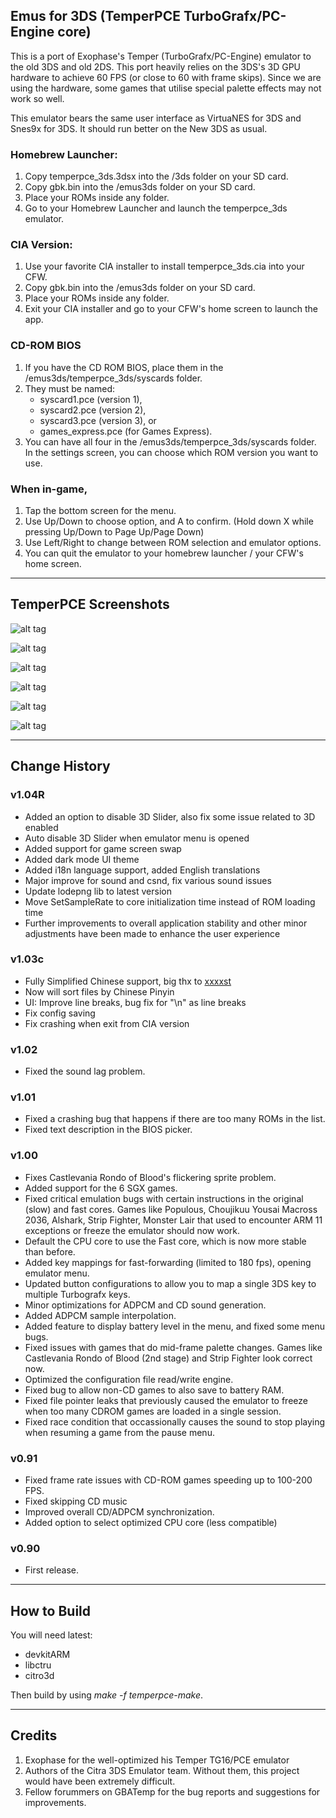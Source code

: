 ## Emus for 3DS (TemperPCE TurboGrafx/PC-Engine core)

This is a port of Exophase's Temper (TurboGrafx/PC-Engine) emulator to the old 3DS and old 2DS. This port heavily relies on the 3DS's 3D GPU hardware to achieve 60 FPS (or close to 60 with frame skips). Since we are using the hardware, some games that utilise special palette effects may not work so well.

This emulator bears the same user interface as VirtuaNES for 3DS and Snes9x for 3DS. It should run better on the New 3DS as usual.

### Homebrew Launcher:

1. Copy temperpce_3ds.3dsx into the /3ds folder on your SD card.
2. Copy gbk.bin into the /emus3ds folder on your SD card.
3. Place your ROMs inside any folder.
4. Go to your Homebrew Launcher and launch the temperpce_3ds emulator.

### CIA Version:

1. Use your favorite CIA installer to install temperpce_3ds.cia into your CFW.
2. Copy gbk.bin into the /emus3ds folder on your SD card.
3. Place your ROMs inside any folder.
4. Exit your CIA installer and go to your CFW's home screen to launch the app.

### CD-ROM BIOS

1. If you have the CD ROM BIOS, place them in the /emus3ds/temperpce_3ds/syscards folder.
2. They must be named:
   - syscard1.pce (version 1),
   - syscard2.pce (version 2),
   - syscard3.pce (version 3), or
   - games_express.pce (for Games Express).
3. You can have all four in the /emus3ds/temperpce_3ds/syscards folder. In the settings screen, you can choose which ROM version you want to use.


### When in-game,

1. Tap the bottom screen for the menu.
2. Use Up/Down to choose option, and A to confirm. (Hold down X while pressing Up/Down to Page Up/Page Down)
3. Use Left/Right to change between ROM selection and emulator options.
4. You can quit the emulator to your homebrew launcher / your CFW's home screen.

-------------------------------------------------------------------------------------------------------

## TemperPCE Screenshots

![alt tag](https://github.com/R-YaTian/emus3ds/blob/master/screenshots/TemperPCE01.bmp)

![alt tag](https://github.com/R-YaTian/emus3ds/blob/master/screenshots/TemperPCE02.bmp)

![alt tag](https://github.com/R-YaTian/emus3ds/blob/master/screenshots/TemperPCE03.bmp)

![alt tag](https://github.com/R-YaTian/emus3ds/blob/master/screenshots/TemperPCE04.bmp)

![alt tag](https://github.com/R-YaTian/emus3ds/blob/master/screenshots/TemperPCE05.bmp)

![alt tag](https://github.com/R-YaTian/emus3ds/blob/master/screenshots/TemperPCE06.bmp)


-------------------------------------------------------------------------------------------

## Change History

### v1.04R
- Added an option to disable 3D Slider, also fix some issue related to 3D enabled
- Auto disable 3D Slider when emulator menu is opened
- Added support for game screen swap
- Added dark mode UI theme
- Added i18n language support, added English translations
- Major improve for sound and csnd, fix various sound issues
- Update lodepng lib to latest version
- Move SetSampleRate to core initialization time instead of ROM loading time
- Further improvements to overall application stability and other minor adjustments have been made to enhance the user experience

### v1.03c
- Fully Simplified Chinese support, big thx to [xxxxst](https://github.com/xxxxst)
- Now will sort files by Chinese Pinyin
- UI: Improve line breaks, bug fix for "\n" as line breaks
- Fix config saving
- Fix crashing when exit from CIA version

### v1.02
- Fixed the sound lag problem.

### v1.01
- Fixed a crashing bug that happens if there are too many ROMs in the list.
- Fixed text description in the BIOS picker.

### v1.00
- Fixes Castlevania Rondo of Blood's flickering sprite problem.
- Added support for the 6 SGX games.
- Fixed critical emulation bugs with certain instructions in the original (slow) and fast cores. Games like Populous, Choujikuu Yousai Macross 2036, Alshark, Strip Fighter, Monster Lair that used to encounter ARM 11 exceptions or freeze the emulator should now work.
- Default the CPU core to use the Fast core, which is now more stable than before.
- Added key mappings for fast-forwarding (limited to 180 fps), opening emulator menu.
- Updated button configurations to allow you to map a single 3DS key to multiple Turbografx keys.
- Minor optimizations for ADPCM and CD sound generation.
- Added ADPCM sample interpolation.
- Added feature to display battery level in the menu, and fixed some menu bugs.
- Fixed issues with games that do mid-frame palette changes. Games like Castlevania Rondo of Blood (2nd stage) and Strip Fighter look correct now.
- Optimized the configuration file read/write engine.
- Fixed bug to allow non-CD games to also save to battery RAM.
- Fixed file pointer leaks that previously caused the emulator to freeze when too many CDROM games are loaded in a single session.
- Fixed race condition that occassionally causes the sound to stop playing when resuming a game from the pause menu.

### v0.91
- Fixed frame rate issues with CD-ROM games speeding up to 100-200 FPS.
- Fixed skipping CD music
- Improved overall CD/ADPCM synchronization.
- Added option to select optimized CPU core (less compatible)

### v0.90
- First release.

-------------------------------------------------------------------------------------------------------

## How to Build

You will need latest:
- devkitARM
- libctru
- citro3d

Then build by using *make -f temperpce-make*.

-------------------------------------------------------------------------------------------------------

## Credits

1. Exophase for the well-optimized his Temper TG16/PCE emulator
2. Authors of the Citra 3DS Emulator team. Without them, this project would have been extremely difficult.
3. Fellow forummers on GBATemp for the bug reports and suggestions for improvements.
